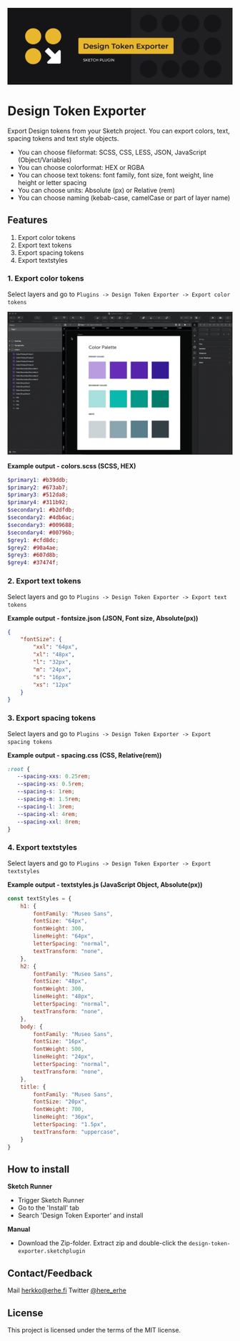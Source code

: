 ![alt text](images/gitcover.jpg)

# Design Token Exporter

Export Design tokens from your Sketch project. You can export colors, text, spacing tokens and text style objects. 

- You can choose fileformat: SCSS, CSS, LESS, JSON, JavaScript (Object/Variables)
- You can choose colorformat: HEX or RGBA
- You can choose text tokens: font family, font size, font weight, line height or letter spacing 
- You can choose units: Absolute (px) or Relative (rem)
- You can choose naming (kebab-case, camelCase or part of layer name)

## Features 

1. Export color tokens
2. Export text tokens
3. Export spacing tokens
4. Export textstyles

### 1. Export color tokens

Select layers and go to `Plugins -> Design Token Exporter -> Export color tokens`

![alt text](images/colors.gif)

**Example output - colors.scss (SCSS, HEX)**

```scss
$primary1: #b39ddb;
$primary2: #673ab7;
$primary3: #512da8;
$primary4: #311b92;
$secondary1: #b2dfdb;
$secondary2: #4db6ac;
$secondary3: #009688;
$secondary4: #00796b;
$grey1: #cfd8dc;
$grey2: #90a4ae;
$grey3: #607d8b;
$grey4: #37474f;
```

### 2. Export text tokens

Select layers and go to `Plugins -> Design Token Exporter -> Export text tokens`

**Example output - fontsize.json (JSON, Font size, Absolute(px))**

```json
{
    "fontSize": {
        "xxl": "64px",
        "xl": "48px",
        "l": "32px",
        "m": "24px",
        "s": "16px",
        "xs": "12px"
    }
}
```

### 3. Export spacing tokens

Select layers and go to `Plugins -> Design Token Exporter -> Export spacing tokens`

**Example output - spacing.css (CSS, Relative(rem))**

```css
:root {
   --spacing-xxs: 0.25rem;
   --spacing-xs: 0.5rem;
   --spacing-s: 1rem;
   --spacing-m: 1.5rem;
   --spacing-l: 3rem;
   --spacing-xl: 4rem;
   --spacing-xxl: 8rem;
}
```

### 4. Export textstyles

Select layers and go to `Plugins -> Design Token Exporter -> Export textstyles`

**Example output - textstyles.js (JavaScript Object, Absolute(px))**

```js
const textStyles = {
	h1: {
		fontFamily: "Museo Sans",
		fontSize: "64px",
		fontWeight: 300,
		lineHeight: "64px",
		letterSpacing: "normal",
		textTransform: "none",
	},
	h2: {
		fontFamily: "Museo Sans",
		fontSize: "48px",
		fontWeight: 300,
		lineHeight: "48px",
		letterSpacing: "normal",
		textTransform: "none",
	},
	body: {
		fontFamily: "Museo Sans",
		fontSize: "16px",
		fontWeight: 500,
		lineHeight: "24px",
		letterSpacing: "normal",
		textTransform: "none",
	},
	title: {
		fontFamily: "Museo Sans",
		fontSize: "20px",
		fontWeight: 700,
		lineHeight: "36px",
		letterSpacing: "1.5px",
		textTransform: "uppercase",
	}
}
```

## How to install 

**Sketch Runner**

- Trigger Sketch Runner
- Go to the 'Install' tab
- Search 'Design Token Exporter' and install

**Manual**

- Download the Zip-folder. Extract zip and double-click the `design-token-exporter.sketchplugin`

## Contact/Feedback

Mail [herkko@erhe.fi](mailto:herkko@erhe.fi)
Twitter [@here_erhe](https://twitter.com/here_erhe)

## License

This project is licensed under the terms of the MIT license.